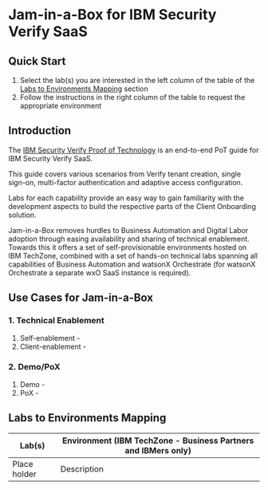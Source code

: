# Jam-in-a-Box for IBM Security Verify SaaS
## Quick Start

1. Select the lab(s) you are interested in the left column of the table of the [Labs to Environments Mapping](#labs-to-environments-mapping) section
2. Follow the instructions in the right column of the table to request the appropriate environment



## Introduction

The [IBM Security Verify Proof of Technology](https://ibm.seismic.com/app?ContentId=510d65b5-e15c-4e55-b011-1afeaeaf9789) is an end-to-end PoT guide for IBM Security Verify SaaS.

This guide covers various scenarios from Verify tenant creation, single sign-on, multi-factor authentication and adaptive access configuration. 

Labs for each capability provide an easy way to gain familiarity with the development aspects to build the respective parts of the Client Onboarding solution.

Jam-in-a-Box removes hurdles to Business Automation and Digital Labor adoption through easing availability and sharing of technical enablement. Towards this it offers a set of self-provisionable environments hosted on IBM TechZone, combined with a set of hands-on technical labs spanning all capabilities of Business Automation and watsonX Orchestrate (for watsonX Orchestrate a separate wxO SaaS instance is required).



## Use Cases for Jam-in-a-Box

### 1. Technical Enablement

1. Self-enablement - 
2. Client-enablement - 

### 2. Demo/PoX

1. Demo - 
2. PoX - 

## Labs to Environments Mapping

| Lab(s)                                                       | Environment (IBM TechZone - Business Partners and IBMers only) |
| ------------------------------------------------------------ | ------------------------------------------------------------ |
Place holder | Description
